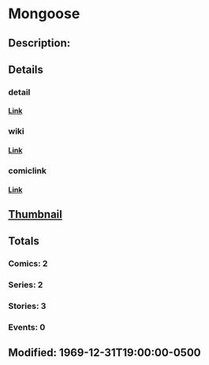 # Mongoose
## Description: 
## Details
### detail
#### [Link](http://marvel.com/characters/1489/mongoose?utm_campaign=apiRef&utm_source=225578a89fc76f3d20fbffda5d17a88d)
### wiki
#### [Link](http://marvel.com/universe/Mongoose?utm_campaign=apiRef&utm_source=225578a89fc76f3d20fbffda5d17a88d)
### comiclink
#### [Link](http://marvel.com/comics/characters/1010876/mongoose?utm_campaign=apiRef&utm_source=225578a89fc76f3d20fbffda5d17a88d)
## [Thumbnail](http://i.annihil.us/u/prod/marvel/i/mg/9/20/4c00359f53bde.jpg)
## Totals
### Comics: 2
### Series: 2
### Stories: 3
### Events: 0
## Modified: 1969-12-31T19:00:00-0500